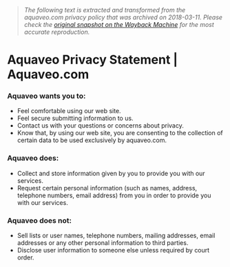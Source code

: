 > *The following text is extracted and transformed from the aquaveo.com privacy policy that was archived on 2018-03-11. Please check the [original snapshot on the Wayback Machine](https://web.archive.org/web/20180311151527id_/http%3A//www.aquaveo.com/privacy) for the most accurate reproduction.*

# Aquaveo Privacy Statement | Aquaveo.com

### Aquaveo wants you to:

  * Feel comfortable using our web site.
  * Feel secure submitting information to us.
  * Contact us with your questions or concerns about privacy.
  * Know that, by using our web site, you are consenting to the collection of certain data to be used exclusively by aquaveo.com.



### Aquaveo does:

  * Collect and store information given by you to provide you with our services.
  * Request certain personal information (such as names, address, telephone numbers, email address) from you in order to provide you with our services.



### Aquaveo does not:

  * Sell lists or user names, telephone numbers, mailing addresses, email addresses or any other personal information to third parties.
  * Disclose user information to someone else unless required by court order.


